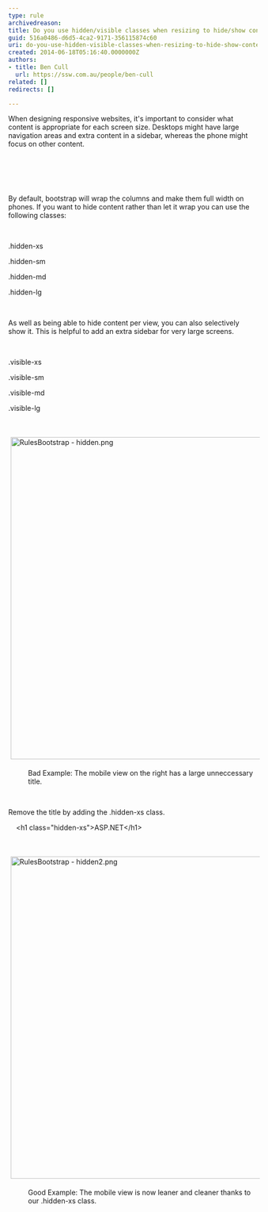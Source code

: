 ```yaml
---
type: rule
archivedreason: 
title: Do you use hidden/visible classes when resizing to hide/show content?
guid: 516a0486-d6d5-4ca2-9171-356115874c60
uri: do-you-use-hidden-visible-classes-when-resizing-to-hide-show-content
created: 2014-06-18T05:16:40.0000000Z
authors:
- title: Ben Cull
  url: https://ssw.com.au/people/ben-cull
related: []
redirects: []

---
```



<p>When designing responsive websites, it's important to consider what content is appropriate for each screen size. Desktops might have large navigation areas and extra content in a sidebar, whereas the phone might focus on other content.</p>
<br><excerpt class='endintro'></excerpt><br>
<p>​</p><p>By default, bootstrap will wrap the columns and make them full width on phones. If you want to hide content rather than let it wrap you can use the following classes&#58;</p><p>&#160;</p><p>.hidden-xs</p><p>.hidden-sm</p><p>.hidden-md</p><p>.hidden-lg</p><p>&#160;</p><p>As well as being able to hide content per view, you can also selectively show it. This is helpful to add an extra sidebar for very large screens.</p><p>&#160;</p><p>.visible-xs</p><p>​.visible-sm</p><p>.visible-md</p><p>.visible-lg</p><p><br></p><p><img src="/WebSites/RulesToBetterUIBootstrap/PublishingImages/Pages/Do-you-use-hidden-xs-when-resizing-to-hide-content/RulesBootstrap%20-%20hidden.png" alt="RulesBootstrap - hidden.png" style="margin&#58;5px;width&#58;650px;" /><br></p><dd class="ssw15-rteElement-FigureBad">​Bad Example&#58; The mobile view on the right has a large unneccessary title.</dd><p class="ssw15-rteElement-P">​​​​<br></p><p class="ssw15-rteElement-P">Remove the title by adding the .hidden-xs class.</p><p class="ssw15-rteElement-CodeArea">&#160; &#160; &lt;h1 class=&quot;hidden-xs&quot;&gt;ASP.NET&lt;/h1&gt;​<br></p><p class="ssw15-rteElement-P"><br></p><p class="ssw15-rteElement-P"><img src="/WebSites/RulesToBetterUIBootstrap/PublishingImages/Pages/Do-you-use-hidden-xs-when-resizing-to-hide-content/RulesBootstrap%20-%20hidden2.png" alt="RulesBootstrap - hidden2.png" style="margin&#58;5px;width&#58;650px;" /><br></p><dd class="ssw15-rteElement-FigureGood">Good Example&#58; The mobile view is now leaner and cleaner thanks to our .hidden-xs class.</dd><p class="ssw15-rteElement-P">​<br></p>


